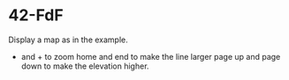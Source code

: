 42-FdF
======

Display a map as in the example.
- and + to zoom
home and end to make the line larger
page up and page down to make the elevation higher.
